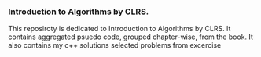 <h3>Introduction to Algorithms by CLRS.</h3>
This reposiroty is dedicated to Introduction to Algorithms by CLRS.
It contains aggregated psuedo code, grouped chapter-wise, from the book.
It also contains my c++ solutions selected problems from excercise